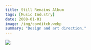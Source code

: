 ```yaml
---
title: Still Remains Album
tags: [Music Industry]
date: 2008-01-01
image: /img/covditch.webp
summary: "Design and art direction."
---
```


![](/img/back.webp)